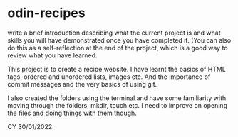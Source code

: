 # odin-recipes

write a brief introduction describing what the current project is and what skills you will have demonstrated once you have completed it. (You can also do this as a self-reflection at the end of the project, which is a good way to review what you have learned.

This project is to create a recipe website. I have learnt the basics of HTML tags, ordered and unordered lists, images etc. And the importance of commit messages and the very basics of using git. 

I also created the folders using the terminal and have some familiarity with moving through the folders, mkdir, touch etc. I need to improve on opening the files and doing things with them though.

CY 30/01/2022